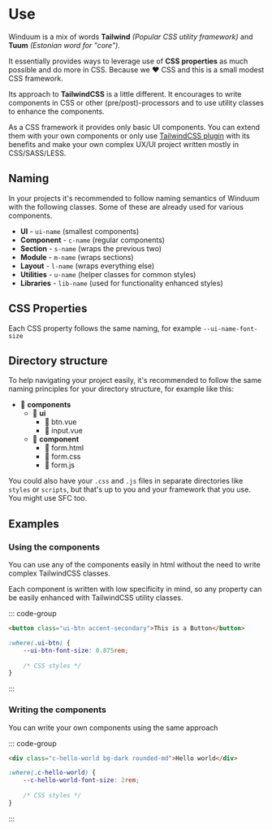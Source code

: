 # Use

Winduum is a mix of words **Tailwind** _(Popular CSS utility framework)_ and **Tuum** _(Estonian word for "core")_.

It essentially provides ways to leverage use of **CSS properties** as much possible and do more in CSS. Because we ❤️ CSS and this is a small modest CSS framework.

Its approach to **TailwindCSS** is a little different. It encourages to write components in CSS or other (pre/post)-processors and to use utility classes to enhance the components.

As a CSS framework it provides only basic UI components. You can extend them with your own components or only use [TailwindCSS plugin](/docs/config) with its benefits and make your own complex UX/UI project written mostly in CSS/SASS/LESS.

## Naming

In your projects it's recommended to follow naming semantics of Winduum with the following classes. Some of these are already used for various components.

* **UI** - `ui-name` (smallest components)
* **Component** - `c-name` (regular components)
* **Section** - `s-name` (wraps the previous two)
* **Module** - `m-name` (wraps sections)
* **Layout** - `l-name` (wraps everything else)
* **Utilities** - `u-name` (helper classes for common styles)
* **Libraries** - `lib-name` (used for functionality enhanced styles)

## CSS Properties

Each CSS property follows the same naming, for example `--ui-name-font-size`

## Directory structure

To help navigating your project easily, it's recommended to follow the same naming principles for your directory structure, for example like this:

* 📁 **components**
    * 📁 **ui**
        * 📄 btn.vue
        * 📄 input.vue
    * 📁 **component**
        * 📄 form.html
        * 📄 form.css
        * 📄 form.js


You could also have your `.css` and `.js` files in separate directories like `styles` or `scripts`, but that's up to you and your framework that you use. You might use SFC too.

## Examples

### Using the components

You can use any of the components easily in html without the need to write complex TailwindCSS classes.

Each component is written with low specificity in mind, so any property can be easily enhanced with TailwindCSS utility classes.

::: code-group
```html
<button class="ui-btn accent-secondary">This is a Button</button>
```
```css
:where(.ui-btn) {
    --ui-btn-font-size: 0.875rem;
    
    /* CSS styles */
}
```
:::

### Writing the components

You can write your own components using the same approach

::: code-group
```html
<div class="c-hello-world bg-dark rounded-md">Hello world</div>
```
```css
:where(.c-hello-world) {
    --c-hello-world-font-size: 2rem;
    
    /* CSS styles */
}
```
:::
